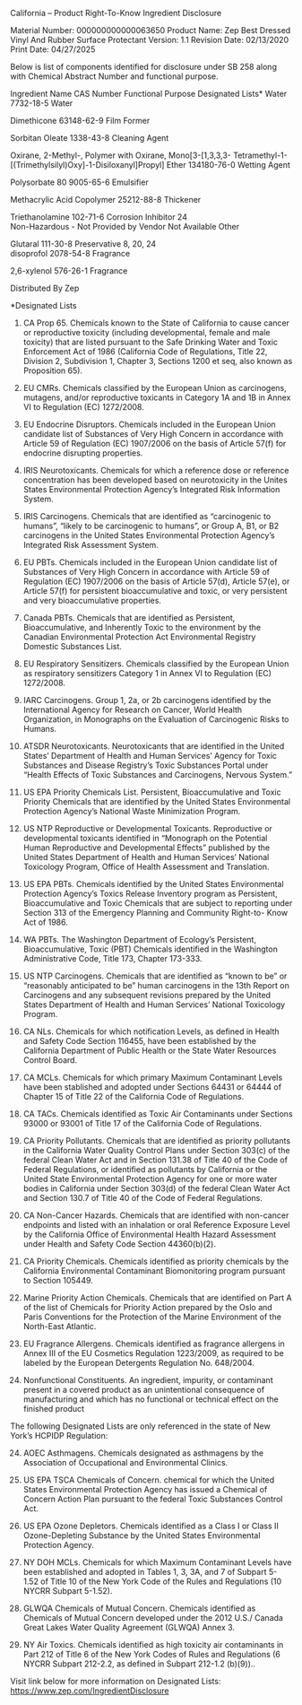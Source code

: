  
 
 
California – Product Right-To-Know Ingredient Disclosure 
 
 
Material Number: 000000000000063650 
Product Name: Zep Best Dressed Vinyl And Rubber Surface Protectant 
Version: 1.1 
Revision Date: 02/13/2020 
Print Date: 04/27/2025  
 
Below is list of components identified for disclosure under SB 258 along with Chemical Abstract Number and functional purpose. 
 
Ingredient Name 
CAS Number 
Functional Purpose 
Designated Lists* 
Water 
7732-18-5 
Water 
 
Dimethicone 
63148-62-9 
Film Former 
 
Sorbitan Oleate 
1338-43-8 
Cleaning Agent 
 
Oxirane, 2-Methyl-, Polymer with Oxirane, Mono[3-[1,3,3,3-
Tetramethyl-1-[(Trimethylsilyl)Oxy]-1-Disiloxanyl]Propyl] Ether 
134180-76-0 
Wetting Agent 
 
Polysorbate 80 
9005-65-6 
Emulsifier 
 
Methacrylic Acid Copolymer 
25212-88-8 
Thickener 
 
Triethanolamine 
102-71-6 
Corrosion Inhibitor 
   24    
Non-Hazardous - Not Provided by Vendor 
Not Available 
Other 
 
Glutaral 
111-30-8 
Preservative 
   8, 20, 24    
disoprofol 
2078-54-8 
Fragrance 
 
2,6-xylenol 
576-26-1 
Fragrance 
 
 
Distributed By Zep 
 
 
 
 
*Designated Lists 
1) CA Prop 65. Chemicals known to the State of California to cause cancer or reproductive toxicity (including developmental, female and male 
toxicity) that are listed pursuant to the Safe Drinking Water and Toxic Enforcement Act of 1986 (California Code of Regulations, Title 22, 
Division 2, Subdivision 1, Chapter 3, Sections 1200 et seq, also known as Proposition 65). 
2) EU CMRs. Chemicals classified by the European Union as carcinogens, mutagens, and/or reproductive toxicants in Category 1A and 1B in 
Annex VI to Regulation (EC) 1272/2008. 
3) EU Endocrine Disruptors. Chemicals included in the European Union candidate list of Substances of Very High Concern in accordance with 
Article 59 of Regulation (EC) 1907/2006 on the basis of Article 57(f) for endocrine disrupting properties. 
4) IRIS Neurotoxicants. Chemicals for which a reference dose or reference concentration has been developed based on neurotoxicity in the 
Unites States Environmental Protection Agency’s Integrated Risk Information System. 
5) IRIS Carcinogens. Chemicals that are identified as “carcinogenic to humans”, “likely to be carcinogenic to humans”, or Group A, B1, or B2 
carcinogens in the United States Environmental Protection Agency’s Integrated Risk Assessment System. 
6) EU PBTs. Chemicals included in the European Union candidate list of Substances of Very High Concern in accordance with Article 59 of 
Regulation (EC) 1907/2006 on the basis of Article 57(d), Article 57(e), or Article 57(f) for persistent bioaccumulative and toxic, or very 
persistent and very bioaccumulative properties. 
7) Canada PBTs. Chemicals that are identified as Persistent, Bioaccumulative, and Inherently Toxic to the environment by the Canadian 
Environmental Protection Act Environmental Registry Domestic Substances List. 
8) EU Respiratory Sensitizers. Chemicals classified by the European Union as respiratory sensitizers Category 1 in Annex VI to Regulation (EC) 
1272/2008. 
9) IARC Carcinogens. Group 1, 2a, or 2b carcinogens identified by the International Agency for Research on Cancer, World Health Organization, 
in Monographs on the Evaluation of Carcinogenic Risks to Humans. 
10) ATSDR Neurotoxicants. Neurotoxicants that are identified in the United States’ Department of Health and Human Services’ Agency for Toxic 
Substances and Disease Registry’s Toxic Substances Portal under “Health Effects of Toxic Substances and Carcinogens, Nervous System.” 
11) US EPA Priority Chemicals List. Persistent, Bioaccumulative and Toxic Priority Chemicals that are identified by the United States 
Environmental Protection Agency’s National Waste Minimization Program. 
12) US NTP Reproductive or Developmental Toxicants. Reproductive or developmental toxicants identified in “Monograph on the Potential 
Human Reproductive and Developmental Effects” published by the United States Department of Health and Human Services’ National 
Toxicology Program, Office of Health Assessment and Translation. 
13) US EPA PBTs. Chemicals identified by the United States Environmental Protection Agency’s Toxics Release Inventory program as Persistent, 
Bioaccumulative and Toxic Chemicals that are subject to reporting under Section 313 of the Emergency Planning and Community Right-to-
Know Act of 1986. 
 
 
 
14) WA PBTs. The Washington Department of Ecology’s Persistent, Bioaccumulative, Toxic (PBT) Chemicals identified in the Washington 
Administrative Code, Title 173, Chapter 173-333. 
15) US NTP Carcinogens. Chemicals that are identified as “known to be” or “reasonably anticipated to be” human carcinogens in the 13th 
Report on Carcinogens and any subsequent revisions prepared by the United States Department of Health and Human Services’ National 
Toxicology Program. 
16) CA NLs. Chemicals for which notification Levels, as defined in Health and Safety Code Section 116455, have been established by the 
California Department of Public Health or the State Water Resources Control Board. 
17) CA MCLs. Chemicals for which primary Maximum Contaminant Levels have been stablished and adopted under Sections 64431 or 64444 of 
Chapter 15 of Title 22 of the California Code of Regulations. 
18) CA TACs. Chemicals identified as Toxic Air Contaminants under Sections 93000 or 93001 of Title 17 of the California Code of Regulations. 
19) CA Priority Pollutants. Chemicals that are identified as priority pollutants in the California Water Quality Control Plans under Section 303(c) 
of the federal Clean Water Act and in Section 131.38 of Title 40 of the Code of Federal Regulations, or identified as pollutants by California or 
the United State Environmental Protection Agency for one or more water bodies in California under Section 303(d) of the federal Clean 
Water Act and Section 130.7 of Title 40 of the Code of Federal Regulations. 
20) CA Non-Cancer Hazards. Chemicals that are identified with non-cancer endpoints and listed with an inhalation or oral Reference Exposure 
Level by the California Office of Environmental Health Hazard Assessment under Health and Safety Code Section 44360(b)(2). 
21) CA Priority Chemicals. Chemicals identified as priority chemicals by the California Environmental Contaminant Biomonitoring program 
pursuant to Section 105449. 
22) Marine Priority Action Chemicals. Chemicals that are identified on Part A of the list of Chemicals for Priority Action prepared by the Oslo and 
Paris Conventions for the Protection of the Marine Environment of the North-East Atlantic. 
23) EU Fragrance Allergens. Chemicals identified as fragrance allergens in Annex III of the EU Cosmetics Regulation 1223/2009, as required to be 
labeled by the European Detergents Regulation No. 648/2004. 
30) Nonfunctional Constituents.  An ingredient, impurity, or contaminant present in a covered product as an unintentional consequence of 
manufacturing and which has no functional or technical effect on the finished product 
 
The following Designated Lists are only referenced in the state of New York’s HCPIDP Regulation: 
 
24) AOEC Asthmagens. Chemicals designated as asthmagens by the Association of Occupational and Environmental Clinics. 
25) US EPA TSCA Chemicals of Concern. chemical for which the United States Environmental Protection Agency has issued a Chemical of 
Concern Action Plan pursuant to the federal Toxic Substances Control Act. 
26) US EPA Ozone Depletors. Chemicals identified as a Class I or Class II Ozone-Depleting Substance by the United States Environmental 
Protection Agency. 
27) NY DOH MCLs. Chemicals for which Maximum Contaminant Levels have been established and adopted in Tables 1, 3, 3A, and 7 of Subpart 5-
1.52 of Title 10 of the New York Code of the Rules and Regulations (10 NYCRR Subpart 5-1.52). 
 
 
 
28) GLWQA Chemicals of Mutual Concern. Chemicals identified as Chemicals of Mutual Concern developed under the 2012 U.S./ Canada Great 
Lakes Water Quality Agreement (GLWQA) Annex 3. 
29) NY Air Toxics. Chemicals identified as high toxicity air contaminants in Part 212 of Title 6 of the New York Codes of Rules and Regulations (6 
NYCRR Subpart 212-2.2, as defined in Subpart 212-1.2 (b)(9)).. 
 
Visit link below for more information on Designated Lists: 
https://www.zep.com/IngredientDisclosure 
 
 
 
 
